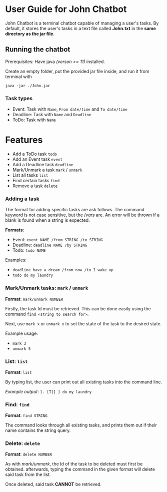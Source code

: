 # User Guide for John Chatbot

John Chatbot is a terminal chatbot capable of managing a user's tasks. By default, it stores the user's tasks in a text file
called **John.txt** in the **same directory as the jar file**.

## Running the chatbot

Prerequisites: Have java *(verson >= 11)* installed.

Create an empty folder, put the provided jar file inside, and run it from terminal
with 
```
java -jar ./John.jar
```

### Task types

- Event: Task with ```Name```, ```From date/time``` and ```To date/time```
- Deadline: Task with ```Name``` and ```Deadline```
- ToDo: Task with ```Name```

# Features

- Add a ToDo task ```todo```
- Add an Event task ```event```
- Add a Deadline task ```deadline```
- Mark/Unmark a task ```mark``` / ```unmark```
- List all tasks ```list```
- Find certain tasks ```find```
- Remove a task ```delete```

### Adding a task

The format for adding specific tasks are ask follows. The command keyword is not case sensitive, but the /*vars* are. An error will be thrown if a blank is found when a string is expected.

**Formats**:
- Event: ```event NAME /from STRING /to STRING```
- Deadline: ```deadline NAME /by STRING```
- Todo: ```todo NAME```

Examples: 
- ```deadline have a dream /from now /to I wake up```
- ```todo do my laundry```

### Mark/Unmark tasks: ```mark``` / ```unmark```

**Format**: ```mark/unmark NUMBER```

Firstly, the task Id must be retrieved. This can be done easily using the command ```find <string to search for>```. 

Next, use ```mark x``` or ```unmark x``` to set the state of the task to the desired state.

Example usage: 
- ```mark 3```
- ```unmark 5```

### List: ```list```

**Format**: ```list```

By typing list, the user can print out all existing tasks into the command line.

*Example output*:
```1. [T][ ] do my laundry```

### Find: ```find```

**Format**: ```find STRING```

The command looks through all existing tasks, and prints them out if their name contains the string query.

### Delete: ```delete```

**Format**: ```delete NUMBER```

As with *mark/unmark*, the Id of the task to be deleted must first be obtained. afterwards, typing the command in the given format will delete said task from the list.

Once deleted, said task **CANNOT** be retrieved.




